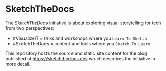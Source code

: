 # SketchTheDocs

The _SketchTheDocs_ initiative is about exploring visual storytelling for tech from two perspectives:

 * #VisualizeIT = talks and workshops where you `Learn To Sketch`
 * #SketchTheDocs = content and tools where you `Sketch To Learn`

 This repository hosts the source and static site content for the blog published at https://sketchthedocs.dev which describes the initiative in more detail.


